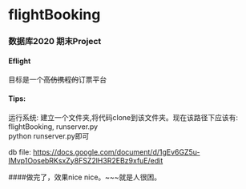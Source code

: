 # flightBooking
### 数据库2020 期末Project   
#### Eflight  
目标是一个~~高仿携程的~~订票平台  
#### Tips:  
运行系统: 建立一个文件夹,将代码clone到该文件夹。现在该路径下应该有: flightBooking, runserver.py  
python runserver.py即可

db file: https://docs.google.com/document/d/1gEv6GZ5u-IMvp1OosebRKsxZy8FSZ2lH3R2EBz9xfuE/edit

####做完了，效果nice nice。~~~就是人很困。
